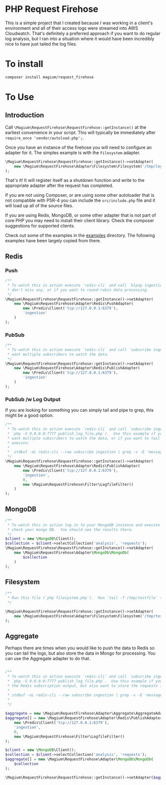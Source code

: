 # PHP Request Firehose

This is a simple project that I created because I was working in a client's environment and all of their access logs were streamed into AWS Cloudwatch.  That's definitely a preferred approach if you want to do regular log analysis, but I ran into a situation where it would have been incredibly nice to have just tailed the log files.

# To install

```bash
composer install magium/request_firehose
```

# To Use
## Introduction

Call `\Magium\RequestFirehose\RequestFirehose::getInstance()` at the earliest convenience in your script.  This will typically be immediately after `require_once 'vendor/autoload.php';`.

Once you have an instance of the firehose you will need to configure an adapter for it.  The simples example is with the `Filesystem` adapter.

```php
\Magium\RequestFirehose\RequestFirehose::getInstance()->setAdapter(
    new \Magium\RequestFirehose\Adapter\Filesystem\Filesystem('/tmp/logfile')
);

```

That's it!  It will register itself as a shutdown function and write to the appropriate adapter after the request has completed.

If you are not using Composer, or are using some other autoloader that is not compatible with PSR-4 you can include the `src/include.php` file and it will load up all of the source files.

If you are using Redis, MongoDB, or some other adapter that is not part of core PHP you may need to install their client library.  Check the composer suggestions for supported clients.

Check out some of the examples in the [examples](examples) directory.  The following examples have been largely copied from there.

## Redis

### Push

```php
/**
 * To watch this in action execute `redis-cli` and call `blpop ingestion`.  Then run this file (`php push.php`).  Use this method if you want to "persist" the data (ensure that you
 * don't miss any, or if you want to round-robin data processing.
 */
\Magium\RequestFirehose\RequestFirehose::getInstance()->setAdapter(
    new \Magium\RequestFirehose\Adapter\Redis\PushAdapter(
        new \Predis\Client('tcp://127.0.0.1:6379'),
        'ingestion'
    )
);
```

### PubSub

```php
/**
 * To watch this in action execute `redis-cli` and call `subscribe ingestion`.  Then run this file (`php publish.php`).  Use this example if you do not want persistent data and/or
 * want multiple subscribers to watch the data.
 */
\Magium\RequestFirehose\RequestFirehose::getInstance()->setAdapter(
    new \Magium\RequestFirehose\Adapter\Redis\PublishAdapter(
        new \Predis\Client('tcp://127.0.0.1:6379'),
        'ingestion'
    )
);
```

### PubSub /w Log Output

If you are looking for something you can simply tail and pipe to grep, this might be a good option.

```php
/**
 * To watch this in action execute `redis-cli` and call `subscribe ingestion`.  Then run 
 * `php -S 0.0.0.0:7777 publish_log_file.php`).  Use this example if you do not want persistent data and/or
 * want multiple subscribers to watch the data, or if you want to tail the log file for your entire cluster you can
 * execute:
 *
 *  stdbuf -oL redis-cli --raw subscribe ingestion | grep -v -E 'message|ingestion'
 */
\Magium\RequestFirehose\RequestFirehose::getInstance()->setAdapter(
    new \Magium\RequestFirehose\Adapter\Redis\PublishAdapter(
        new \Predis\Client('tcp://127.0.0.1:6379'),
        'ingestion',
        0,
        new \Magium\RequestFirehose\Filter\LogfileFilter()
    )
);
```

## MongoDB

```php
/**
 * To watch this in action log in to your MongoDB instance and execute this file.  Once you have executed this file
 * check your mongo DB.  You should see the results there.
 */
$client = new \MongoDB\Client();
$collection = $client->selectCollection('analysis', 'requests');
\Magium\RequestFirehose\RequestFirehose::getInstance()->setAdapter(
    new \Magium\RequestFirehose\Adapter\MongoDb\MongoDb(
        $collection
    )
);
```

## Filesystem

```php
/**
 * Run this file (`php filesystem.php`).  Run `tail -f /tmp/testfile` to watch the output.
 */

\Magium\RequestFirehose\RequestFirehose::getInstance()->setAdapter(
    new \Magium\RequestFirehose\Adapter\Filesystem\Filesystem('/tmp/testfile')
);

```

## Aggregate

Perhaps there are times when you would like to push the data to Redis so you can tail the logs, but also store the data in Mongo for processing.  You can use the Aggregate adapter to do that.

```php

/**
 * To watch this in action execute `redis-cli` and call `subscribe ingestion`.  Then run
 * `php -S 0.0.0.0:7777 publish_log_file.php`.  Use this example if you want to watch your system by grepping
 * the Redis subscription output, but also want to store the requests in MongoDB for later analysis.
 *
 * stdbuf -oL redis-cli --raw subscribe ingestion | grep -v -E 'message|ingestion'
 *
 */
 
$aggregate = new \Magium\RequestFirehose\Adapter\Aggregate\AggregateAdapter();
$aggregate[] = new \Magium\RequestFirehose\Adapter\Redis\PublishAdapter(
    new \Predis\Client('tcp://127.0.0.1:6379'),
    'ingestion',
    0,
    new \Magium\RequestFirehose\Filter\LogfileFilter()
);

$client = new \MongoDB\Client();
$collection = $client->selectCollection('analysis', 'requests');
$aggregate[] = new \Magium\RequestFirehose\Adapter\MongoDb\MongoDb(
    $collection
);

\Magium\RequestFirehose\RequestFirehose::getInstance()->setAdapter($aggregate);

```
